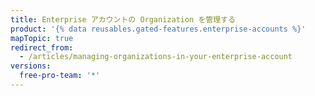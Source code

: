 ```yaml
---
title: Enterprise アカウントの Organization を管理する
product: '{% data reusables.gated-features.enterprise-accounts %}'
mapTopic: true
redirect_from:
  - /articles/managing-organizations-in-your-enterprise-account
versions:
  free-pro-team: '*'
---
```


